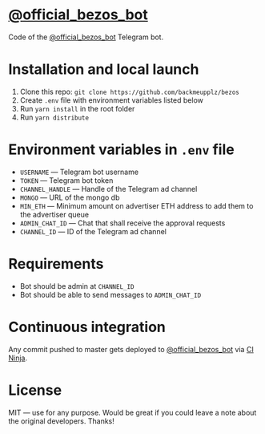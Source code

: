 # [@official_bezos_bot](https://t.me/official_bezos_bot)
Code of the [@official_bezos_bot](https://t.me/official_bezos_bot) Telegram bot.
# Installation and local launch
1. Clone this repo: `git clone https://github.com/backmeupplz/bezos`
2. Create `.env` file with environment variables listed below
3. Run `yarn install` in the root folder
4. Run `yarn distribute`
# Environment variables in `.env` file
* `USERNAME` — Telegram bot username
* `TOKEN` — Telegram bot token
* `CHANNEL_HANDLE` — Handle of the Telegram ad channel
* `MONGO` — URL of the mongo db
* `MIN_ETH` — Minimum amount on advertiser ETH address to add them to the advertiser queue
* `ADMIN_CHAT_ID` — Chat that shall receive the approval requests
* `CHANNEL_ID` — ID of the Telegram ad channel
# Requirements
* Bot should be admin at `CHANNEL_ID`
* Bot should be able to send messages to `ADMIN_CHAT_ID`
# Continuous integration
Any commit pushed to master gets deployed to [@official_bezos_bot](https://t.me/official_bezos_bot) via [CI Ninja](https://github.com/backmeupplz/ci-ninja).
# License
MIT — use for any purpose. Would be great if you could leave a note about the original developers. Thanks!